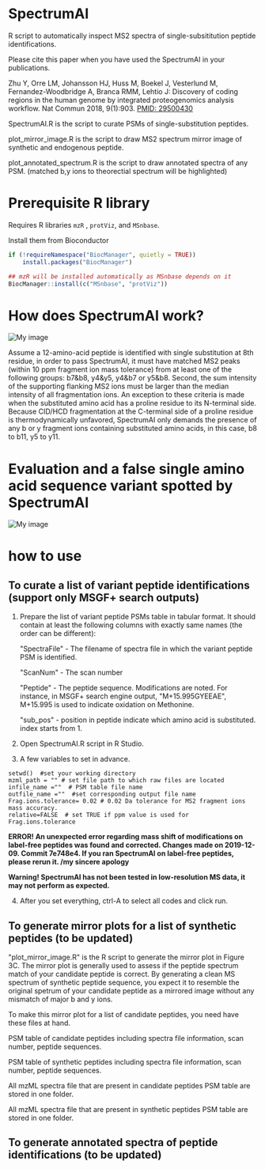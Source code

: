 # SpectrumAI
R script to automatically inspect MS2 spectra of single-subsititution peptide identifications.

Please cite this paper when you have used the SpectrumAI in your publications.

Zhu Y, Orre LM, Johansson HJ, Huss M, Boekel J, Vesterlund M, Fernandez-Woodbridge A, Branca RMM, Lehtio J: Discovery of coding regions in the human genome by integrated proteogenomics analysis workflow. Nat Commun 2018, 9(1):903.  [PMID: 29500430](https://www.ncbi.nlm.nih.gov/pubmed/29500430)

SpectrumAI.R is the script to curate PSMs of single-substitution peptides.

plot_mirror_image.R is the script to draw MS2 spectrum mirror image of synthetic and endogenous peptide.

plot_annotated_spectrum.R is the script to draw annotated spectra of any PSM. (matched b,y ions to theorectial spectrum will be highlighted)


# Prerequisite R library

Requires R libraries `mzR` , `protViz`, and `MSnbase`.

Install them from Bioconductor

```r
if (!requireNamespace("BiocManager", quietly = TRUE))
	install.packages("BiocManager")

## mzR will be installed automatically as MSnbase depends on it
BiocManager::install(c("MSnbase", "protViz"))
```

# How does SpectrumAI work?
![My image](https://github.com/yafeng/SpectrumAI/blob/master/image/sequence_example.png)

Assume a 12-amino-acid peptide is identified with single substitution at 8th residue, in order to pass SpectrumAI, it must have matched MS2 peaks (within 10 ppm fragment ion mass tolerance) from at least one of the following groups: b7&b8, y4&y5, y4&b7 or y5&b8. Second, the sum intensity of the supporting flanking MS2 ions must be larger than the median intensity of all fragmentation ions. An exception to these criteria is made when the substituted amino acid has a proline residue to its N-terminal side. Because CID/HCD fragmentation at the C-terminal side of a proline residue is thermodynamically unfavored, SpectrumAI only demands the presence of any b or y fragment ions containing substituted amino acids, in this case, b8 to b11, y5 to y11.


# Evaluation and a false single amino acid sequence variant spotted by SpectrumAI

![My image](https://github.com/yafeng/SpectrumAI/blob/master/image/SpectrumAI.png)

# how to use
## To curate a list of variant peptide identifications (support only MSGF+ search outputs)
1. Prepare the list of variant peptide PSMs table in tabular format. It should contain at least the following columns with exactly same names (the order can be different):

	"SpectraFile" -  The filename of spectra file in which the variant peptide PSM is identified.

	"ScanNum" - The scan number

	"Peptide" - The peptide sequence. Modifications are noted. For instance, in MSGF+ search engine output, "M+15.995GYEEAE", M+15.995 is used to indicate oxidation on Methonine.

	"sub_pos" -  position in peptide indicate which amino acid is substituted. index starts from 1.

2. Open SpectrumAI.R script in R Studio.

3. A few variables to set in advance.
```{r}
setwd()  #set your working directory
mzml_path = "" # set file path to which raw files are located
infile_name =""  # PSM table file name
outfile_name =""  #set corresponding output file name
Frag.ions.tolerance= 0.02 # 0.02 Da tolerance for MS2 fragment ions mass accuracy.
relative=FALSE  # set TRUE if ppm value is used for Frag.ions.tolerance
```

**ERROR! An unexpected error regarding mass shift of modifications on label-free peptides was found and corrected. Changes made on 2019-12-09. Commit 7e748e4. If you ran SpectrumAI on label-free peptides, please rerun it. /my sincere apology**

**Warning! SpectrumAI has not been tested in low-resolution MS data, it may not perform as expected.**

4. After you set everything, ctrl-A to select all codes and click run.

## To generate mirror plots for a list of synthetic peptides (to be updated)
"plot_mirror_image.R" is the R script to generate the mirror plot in Figure 3C.
The mirror plot is generally used to assess if the peptide spectrum match of your candidate
peptide is correct. By generating a clean MS spectrum of synthetic peptide sequence, you
expect it to resemble the original spetrum of your candidate peptide as a mirrored image
without any mismatch of major b and y ions.

To make this mirror plot for a list of candidate peptides, you need have these files
at hand.

PSM table of candidate peptides including spectra file information, scan number, peptide sequences.

PSM table of synthetic peptides including spectra file information, scan number, peptide sequences.

All mzML spectra file that are present in candidate peptides PSM table are stored in one folder.

All mzML spectra file that are present in synthetic peptides PSM table are stored in one folder.

## To generate annotated spectra of peptide identifications (to be updated)

